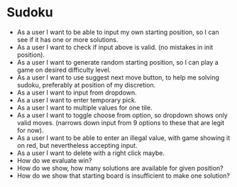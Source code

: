 # Sudoku

- As a user I want to be able to input my own starting position, so I can see if it has one or more solutions.
- As a user I want to check if input above is valid. (no mistakes in init position).
- As a user I want to generate random starting position, so I can play a game on desired difficulty level.
- As a user I want to use suggest next move button, to help me solving sudoku, preferably at position of my discretion.
- As a user I want to input from dropdown.
- As a user I want to enter temporary pick.
- As a user I want to multiple values for one tile.
- As a user I want to toggle choose from option, so dropdown shows only valid moves. (narrows down input from 9 options to these that are legit for now).
- As a user I want to be able to enter an illegal value, with game showing it on red, but nevertheless accepting input.
- As a user I want to delete with a right click maybe.
- How do we evaluate win?
- How do we show, how many solutions are available for given position?
- How do we show that starting board is insufficient to make one solution?
